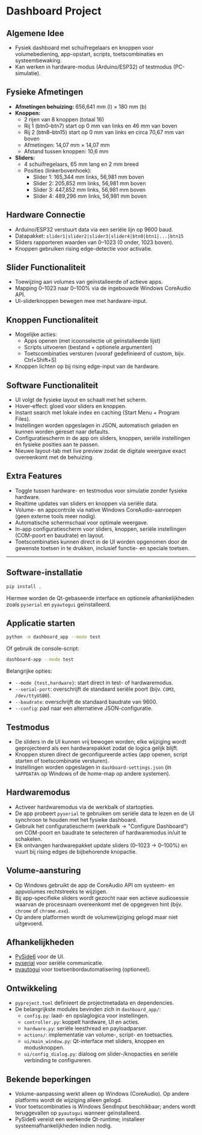 # Dashboard Project

## Algemene Idee
- Fysiek dashboard met schuifregelaars en knoppen voor volumebediening, app-opstart, scripts, toetscombinaties en systeembewaking.
- Kan werken in hardware-modus (Arduino/ESP32) of testmodus (PC-simulatie).

## Fysieke Afmetingen
- **Afmetingen behuizing:** 656,641 mm (l) × 180 mm (b)
- **Knoppen:**
  - 2 rijen van 8 knoppen (totaal 16)
  - Rij 1 (btn0–btn7) start op 0 mm van links en 46 mm van boven
  - Rij 2 (btn8–btn15) start op 0 mm van links en circa 70,67 mm van boven
  - Afmetingen: 14,07 mm × 14,07 mm
  - Afstand tussen knoppen: 10,6 mm
- **Sliders:**
  - 4 schuifregelaars, 65 mm lang en 2 mm breed
  - Posities (linkerbovenhoek):
    - Slider 1: 165,344 mm links, 56,981 mm boven
    - Slider 2: 205,852 mm links, 56,981 mm boven
    - Slider 3: 447,852 mm links, 56,981 mm boven
    - Slider 4: 489,296 mm links, 56,981 mm boven

## Hardware Connectie
- Arduino/ESP32 verstuurt data via een seriële lijn op 9600 baud.
- Datapakket: `slider1|slider2|slider3|slider4|btn0|btn1|...|btn15`
- Sliders rapporteren waarden van 0–1023 (0 onder, 1023 boven).
- Knoppen gebruiken rising edge-detectie voor activatie.

## Slider Functionaliteit
- Toewijzing aan volumes van geïnstalleerde of actieve apps.
- Mapping 0–1023 naar 0–100% via de ingebouwde Windows CoreAudio API.
- UI-sliderknoppen bewegen mee met hardware-input.

## Knoppen Functionaliteit
- Mogelijke acties:
  - Apps openen (met icoonselectie uit geïnstalleerde lijst)
  - Scripts uitvoeren (bestand + optionele argumenten)
  - Toetscombinaties versturen (vooraf gedefinieerd of custom, bijv. Ctrl+Shift+S)
- Knoppen lichten op bij rising edge-input van de hardware.

## Software Functionaliteit
- UI volgt de fysieke layout en schaalt met het scherm.
- Hover-effect: gloed voor sliders en knoppen.
- Instant search met lokale index en caching (Start Menu + Program Files).
- Instellingen worden opgeslagen in JSON, automatisch geladen en kunnen worden gereset naar defaults.
- Configuratiescherm in de app om sliders, knoppen, seriële instellingen én fysieke posities aan te passen.
- Nieuwe layout-tab met live preview zodat de digitale weergave exact overeenkomt met de behuizing.

## Extra Features
- Toggle tussen hardware- en testmodus voor simulatie zonder fysieke hardware.
- Realtime updates van sliders en knoppen via seriële data.
- Volume- en appcontrole via native Windows CoreAudio-aanroepen (geen externe tools meer nodig).
- Automatische schermschaal voor optimale weergave.
- In-app configuratiescherm voor sliders, knoppen, seriële instellingen (COM-poort en baudrate) en layout.
- Toetscombinaties kunnen direct in de UI worden opgenomen door de gewenste toetsen in te drukken, inclusief functie- en speciale toetsen.

---

## Software-installatie

```bash
pip install .
```

Hiermee worden de Qt-gebaseerde interface en optionele afhankelijkheden zoals `pyserial` en `pyautogui` geïnstalleerd.

## Applicatie starten

```bash
python -m dashboard_app --mode test
```

Of gebruik de console-script:

```bash
dashboard-app --mode test
```

Belangrijke opties:

- `--mode {test,hardware}`: start direct in test- of hardwaremodus.
- `--serial-port`: overschrijft de standaard seriële poort (bijv. `COM3`, `/dev/ttyUSB0`).
- `--baudrate`: overschrijft de standaard baudrate van 9600.
- `--config`: pad naar een alternatieve JSON-configuratie.

## Testmodus

- De sliders in de UI kunnen vrij bewogen worden; elke wijziging wordt geprojecteerd als een hardwarepakket zodat de logica gelijk blijft.
- Knoppen sturen direct de geconfigureerde acties (app openen, script starten of toetscombinatie versturen).
- Instellingen worden opgeslagen in `dashboard-settings.json` (in `%APPDATA%` op Windows of de home-map op andere systemen).

## Hardwaremodus

- Activeer hardwaremodus via de werkbalk of startopties.
- De app probeert `pyserial` te gebruiken om seriële data te lezen en de UI synchroon te houden met het fysieke dashboard.
- Gebruik het configuratiescherm (werkbalk → "Configure Dashboard") om COM-poort en baudrate te selecteren of hardwaremodus in/uit te schakelen.
- Elk ontvangen hardwarepakket update sliders (0–1023 → 0–100%) en vuurt bij rising edges de bijbehorende knopactie.

## Volume-aansturing

- Op Windows gebruikt de app de CoreAudio API om systeem- en appvolumes rechtstreeks te wijzigen.
- Bij app-specifieke sliders wordt gezocht naar een actieve audiosessie waarvan de procesnaam overeenkomt met de opgegeven hint (bijv. `chrome` of `chrome.exe`).
- Op andere platformen wordt de volumewijziging gelogd maar niet uitgevoerd.

## Afhankelijkheden

- [PySide6](https://doc.qt.io/qtforpython/) voor de UI.
- [pyserial](https://pyserial.readthedocs.io/) voor seriële communicatie.
- [pyautogui](https://pyautogui.readthedocs.io/) voor toetsenbordautomatisering (optioneel).

## Ontwikkeling

- `pyproject.toml` definieert de projectmetadata en dependencies.
- De belangrijkste modules bevinden zich in `dashboard_app/`:
  - `config.py`: laad- en opslaglogica voor instellingen.
  - `controller.py`: koppelt hardware, UI en acties.
  - `hardware.py`: seriële leesthread en payloadparser.
  - `actions/`: implementatie van volume-, script- en toetsacties.
  - `ui/main_window.py`: Qt-interface met sliders, knoppen en modusknoppen.
  - `ui/config_dialog.py`: dialoog om slider-/knopacties en seriële verbinding te configureren.

## Bekende beperkingen

- Volume-aanpassing werkt alleen op Windows (CoreAudio). Op andere platforms wordt de wijziging alleen gelogd.
- Voor toetscombinaties is Windows SendInput beschikbaar; anders wordt teruggevallen op `pyautogui` wanneer geïnstalleerd.
- PySide6 vereist een werkende Qt-runtime; installeer systeemafhankelijkheden indien nodig.
